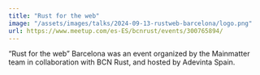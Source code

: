 ```yaml
---
title: "Rust for the web"
image: "/assets/images/talks/2024-09-13-rustweb-barcelona/logo.png"
url: https://www.meetup.com/es-ES/bcnrust/events/300765894/
---
```


“Rust for the web” Barcelona was an event organized by the Mainmatter team in
collaboration with BCN Rust, and hosted by Adevinta Spain.
